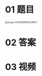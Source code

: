 # 01 题目

<img src="https://cvp.oss-cn-shanghai.aliyuncs.com/202409081622862.png" alt="image-20240908162228807" style="zoom:50%;" />



# 02 答案





# 03 视频



